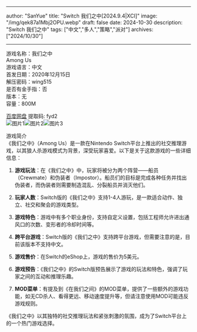 
---
author: "SanYue"
title: "Switch 我们之中[2024.9.4|XCI]"
image: "/img/qek87a1Mbj2OPU.webp"
draft: false
date: 2024-10-30
description: "Switch 我们之中"
tags: ["中文","多人","策略","派对"]
archives: ["2024/10/30"]

---

游戏名称：我们之中   
Among Us    
游戏语言：中文  
首发日期：2020年12月15日  
解压密码：wing515  
是否有金手指：否  
版本：无   
容量：800M

[百度网盘](https://pan.baidu.com/s/1blR1F_4MJdYCAl5Zhdfc6w) 提取码: fyd2  
![图片1](/img/2416e11.jpg)![图片2](/img/8f95091f608fa010.jpg)![图片3](/img/e19ff657fa51.jpg)  

游戏简介  
《我们之中》（Among Us）是一款在Nintendo Switch平台上推出的社交推理游戏，以其狼人杀游戏模式为背景，深受玩家喜爱。以下是关于这款游戏的一些详细信息：

1. **游戏玩法**：在《我们之中》中，玩家将被分为两个阵营——船员（Crewmate）和伪装者（Impostor）。船员们的目标是完成各种任务并找出伪装者，而伪装者则需要制造混乱、分裂船员并消灭他们。

2. **玩家人数**：Switch版的《我们之中》支持1-4人游玩，是一款适合动作、独立、社交和聚会的游戏类型。

3. **游戏特色**：游戏中有多个职业身份，支持自定义设置，包括工程师允许进出通风口的次数、变形者的冷却时间等。

4. **跨平台游戏**：Switch版的《我们之中》支持跨平台游戏，但需要注意的是，目前该版本不支持中文。

5. **游戏售价**：在Switch的eShop上，游戏的售价为5美元。

6. **游戏预告**：《我们之中》的Switch版预告展示了游戏的玩法和特色，强调了玩家之间的互动和推理乐趣。

7. **MOD菜单**：有提及到《在我们之间》的MOD菜单，提供了一些额外的游戏功能，如无CD杀人、看得更远、移动速度提升等，但请注意使用MOD可能违反游戏规则。

《我们之中》以其独特的社交推理玩法和紧张刺激的氛围，成为了Switch平台上的一个热门游戏选择。
